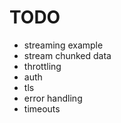 # TODO

- streaming example
- stream chunked data
- throttling
- auth
- tls
- error handling
- timeouts
